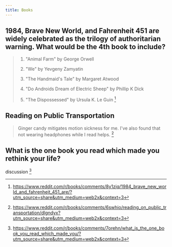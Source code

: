 ```yaml
---
title: Books
---
```


## 1984, Brave New World, and Fahrenheit 451 are widely celebrated as the trilogy of authoritarian warning. What would be the 4th book to include?

> 1. "Animal Farm" by George Orwell
>
> 2. "We" by Yevgeny Zamyatin
>
> 3. "The Handmaid's Tale" by Margaret Atwood
>
> 4. "Do Androids Dream of Electric Sheep" by Phillip K Dick
>
> 5. "The Dispossessed" by Ursula K. Le Guin [^1]

[^1]: https://www.reddit.com/r/books/comments/8y1zjq/1984_brave_new_world_and_fahrenheit_451_are/?utm_source=share&utm_medium=web2x&context=3

## Reading on Public Transportation

> Ginger candy mitigates motion sickness for me. I've also found that not wearing headphones while I read helps. [^2]

[^2]: https://www.reddit.com/r/books/comments/6swhio/reading_on_public_transportation/dlgndyx?utm_source=share&utm_medium=web2x&context=3

## What is the one book you read which made you rethink your life?

discussion [^3]

[^3]: https://www.reddit.com/r/books/comments/7orehn/what_is_the_one_book_you_read_which_made_you/?utm_source=share&utm_medium=web2x&context=3

